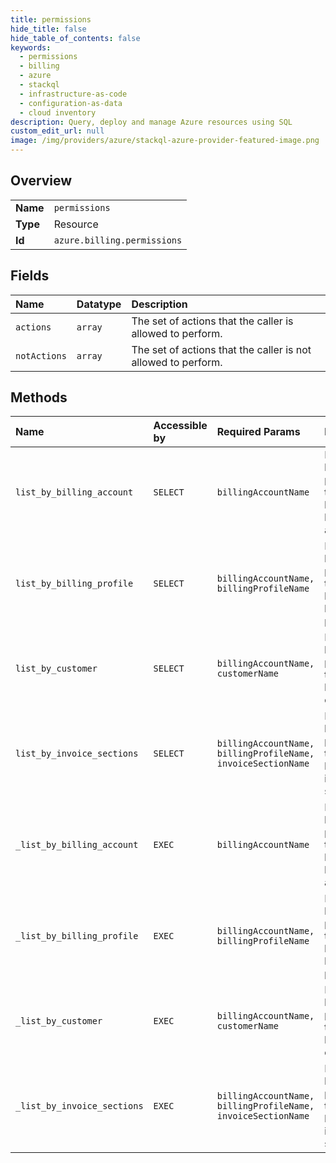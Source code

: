 ```yaml
---
title: permissions
hide_title: false
hide_table_of_contents: false
keywords:
  - permissions
  - billing
  - azure    
  - stackql
  - infrastructure-as-code
  - configuration-as-data
  - cloud inventory
description: Query, deploy and manage Azure resources using SQL
custom_edit_url: null
image: /img/providers/azure/stackql-azure-provider-featured-image.png
---
```

  
    

## Overview
<table><tbody>
<tr><td><b>Name</b></td><td><code>permissions</code></td></tr>
<tr><td><b>Type</b></td><td>Resource</td></tr>
<tr><td><b>Id</b></td><td><code>azure.billing.permissions</code></td></tr>
</tbody></table>

## Fields
| Name | Datatype | Description |
|:-----|:---------|:------------|
| `actions` | `array` | The set of actions that the caller is allowed to perform. |
| `notActions` | `array` | The set of actions that the caller is not allowed to perform. |
## Methods
| Name | Accessible by | Required Params | Description |
|:-----|:--------------|:----------------|:------------|
| `list_by_billing_account` | `SELECT` | `billingAccountName` | Lists the billing permissions the caller has on a billing account. |
| `list_by_billing_profile` | `SELECT` | `billingAccountName, billingProfileName` | Lists the billing permissions the caller has on a billing profile. |
| `list_by_customer` | `SELECT` | `billingAccountName, customerName` | Lists the billing permissions the caller has for a customer. |
| `list_by_invoice_sections` | `SELECT` | `billingAccountName, billingProfileName, invoiceSectionName` | Lists the billing permissions the caller has on an invoice section. |
| `_list_by_billing_account` | `EXEC` | `billingAccountName` | Lists the billing permissions the caller has on a billing account. |
| `_list_by_billing_profile` | `EXEC` | `billingAccountName, billingProfileName` | Lists the billing permissions the caller has on a billing profile. |
| `_list_by_customer` | `EXEC` | `billingAccountName, customerName` | Lists the billing permissions the caller has for a customer. |
| `_list_by_invoice_sections` | `EXEC` | `billingAccountName, billingProfileName, invoiceSectionName` | Lists the billing permissions the caller has on an invoice section. |

